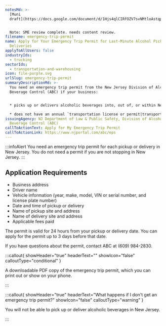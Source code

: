 ```yaml
---
notesMd: >-
  [Muni
  draft](https://docs.google.com/document/d/1Hjs4qlCIRfOZV7svNMtloAstqp2a2UGJBt5XNnbbfao/edit)


  Note: SME review complete. needs content review.
filename: emergency-trip-permit
name: Apply for Your Emergency Trip Permit for Last-Minute Alcohol Pickups or
  Deliveries
applyToAllUsers: false
industryIds:
  - trucking
sectorIds:
  - transportation-and-warehousing
icon: file-purple.svg
urlSlug: emergency-trip-permit
summaryDescriptionMd: >-
  You need an emergency trip permit from the New Jersey Division of Alcoholic
  Beverage Control (ABC) if your business:


  * picks up or delivers alcoholic beverages into, out of, or within New Jersey 

  * does not have an annual `transportation license or permit|transportation-license-permit`
issuingAgency: NJ Department of Law & Public Safety, Division of Alcoholic
  Beverage Control (ABC)
callToActionText: Apply for My Emergency Trip Permit
callToActionLink: https://www.njportal.com/abc/eps
---
```

:::infoAlert 
 You need an emergency trip permit for each pickup or delivery in New Jersey. You do not need a permit if you are not stopping in New Jersey.
:::

## Application Requirements

* Business address
* Driver name
* Vehicle information (year, make, model, VIN or serial number, and license plate number)
* Date and time of pickup or delivery
* Name of pickup site and address
* Name of delivery site and address
* Applicable fees paid

The permit is valid for 24 hours from your pickup or delivery date. You can apply for the permit up to 3 days before that date.

If you have questions about the permit, contact ABC at (609) 984-2830.

:::callout{ showHeader="true" headerText="" showIcon="false" calloutType="conditional" }

A downloadable PDF copy of the emergency trip permit, which you can print out or show on your phone.

:::

:::callout{ showHeader="true" headerText="What happens if I don't get an emergency trip permit?" showIcon="false" calloutType="warning" }

You will not be able to pick up or deliver alcoholic beverages in New Jersey. 

:::